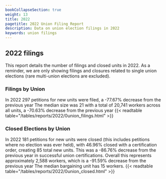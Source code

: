 ```yaml
---
bookCollapseSection: true
weight: 13
title: 2022
pagetitle: 2022 Union Filing Report
description: Data on union election filings in 2022
keywords: union filings
---
```


## 2022 filings

This report details the number of filings and closed units in 2022. As a reminder, we are only showing filings and closures related to single union elections (rare multi-union elections are excluded).

### Filings by Union
In 2022 297 petitions for new units were filed, a -77.67% decrease from the previous year The median size was 21 with a total of 20,741 workers across all units, a -70.63% decrease from the previous year
{{< readtable table="/tables/reports/2022/0union_filings.html" >}}

### Closed Elections by Union
In 2022 181 petitions for new units were closed (this includes petitions where no election was ever held), with 46.96% closed with a certification order, creating 85 total new units. This was a -86.76% decrease from the previous year in successful union certifications. Overall this represents approximately 2,588 workers, which is a -91.59% decrease from the previous year The median bargaining unit has 15 workers.
{{< readtable table="/tables/reports/2022/0union_closed.html" >}}
